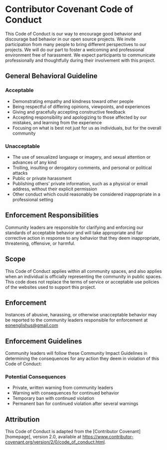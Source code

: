 # Contributor Covenant Code of Conduct
This Code of Conduct is our way to encourage good behavior and discourage 
bad behavior in our open source projects. We invite participation from many 
people to bring different perspectives to our projects. We will do our 
part to foster a welcoming and professional environment free of harassment. 
We expect participants to communicate professionally and thoughtfully during 
their involvement with this project.

## General Behavioral Guideline

### Acceptable
- Demonstrating empathy and kindness toward other people
- Being respectful of differing opinions, viewpoints, and experiences
- Giving and gracefully accepting constructive feedback
- Accepting responsibility and apologizing to those affected by our mistakes,
  and learning from the experience
- Focusing on what is best not just for us as individuals, but for the
  overall community

### Unacceptable
- The use of sexualized language or imagery, and sexual attention or
  advances of any kind
- Trolling, insulting or derogatory comments, and personal or political attacks
- Public or private harassment
- Publishing others' private information, such as a physical or email
  address, without their explicit permission
- Other conduct which could reasonably be considered inappropriate in a
  professional setting

## Enforcement Responsibilities

Community leaders are responsible for clarifying and enforcing our standards of
acceptable behavior and will take appropriate and fair corrective action in
response to any behavior that they deem inappropriate, threatening, offensive,
or harmful.

## Scope

This Code of Conduct applies within all community spaces, and also applies when
an individual is officially representing the community in public spaces. This 
code does not replace the terms of service or acceptable use policies of the 
websites used to support this project.

## Enforcement

Instances of abusive, harassing, or otherwise unacceptable behavior may be
reported to the community leaders responsible for enforcement at
eonenglishus@gmail.com

## Enforcement Guidelines

Community leaders will follow these Community Impact Guidelines in determining
the consequences for any action they deem in violation of this Code of Conduct:

### Potential Consequences
- Private, written warning from community leaders
- Warning with consequences for continued behavior
- Temporary ban with continued violation
- Permanent ban for continued violation after several warnings

## Attribution

This Code of Conduct is adapted from the [Contributor Covenant][homepage],
version 2.0, available at
https://www.contributor-covenant.org/version/2/0/code_of_conduct.html.
